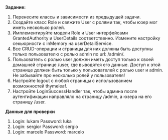 **Задание:**
1. Перенесите классы и зависимости из предыдущей задачи.
2. Создайте класс Role и свяжите User с ролями так, чтобы юзер мог иметь несколько ролей.
3. Имплементируйте модели Role и User интерфейсами GrantedAuthority и UserDetails соответственно. 
   Измените настройку секьюрности с inMemory на userDetailService.
4. Все CRUD-операции и страницы для них должны быть доступны только пользователю с ролью admin по url: /admin/.
5. Пользователь с ролью user должен иметь доступ только к своей домашней странице /user, где выводятся его данные. 
   Доступ к этой странице должен быть только у пользователей с ролью user и admin. Не забывайте про несколько ролей у пользователя!
6. Настройте logout с любой страницы с использованием возможностей thymeleaf.
7. Настройте LoginSuccessHandler так, чтобы админа после аутентификации направляло на страницу /admin, а юзера на его страницу /user.

**Данные для проверки**
1. Login: lukam 
   Password: luka
2. Login: sergior
   Password: sergio
3. Login: marcelo
   Password: marcelo